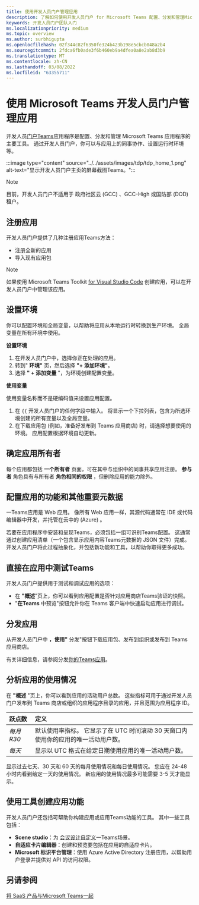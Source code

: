 ```yaml
---
title: 使用开发人员门户管理应用
description: 了解如何使用开发人员门户 for Microsoft Teams 配置、分发和管理Microsoft Teams。
keywords: 开发人员门户团队入门
ms.localizationpriority: medium
ms.topic: overview
ms.author: surbhigupta
ms.openlocfilehash: 02f344c82f6350fe324b423b198e5cbcb048a2b4
ms.sourcegitcommit: 2fdca6fb0ade3f6b460eb9a4dfea0a8e2ab8d3b9
ms.translationtype: MT
ms.contentlocale: zh-CN
ms.lasthandoff: 03/08/2022
ms.locfileid: "63355711"
---
```

# <a name="manage-your-apps-with-the-developer-portal-for-microsoft-teams"></a>使用 Microsoft Teams 开发人员门户管理应用

开发人员<a href="https://dev.teams.microsoft.com" target="_blank">门户Teams</a>应用程序是配置、分发和管理 Microsoft Teams 应用程序的主要工具。 通过开发人员门户，你可以与应用上的同事协作、设置运行时环境等。

:::image type="content" source="../../assets/images/tdp/tdp_home_1.png" alt-text="显示开发人员门户主页的屏幕截图Teams。":::

> [!NOTE] 
> 目前，开发人员门户不适用于 政府社区云 (GCC) 、GCC-High 或国防部 (DOD) 租户。

## <a name="register-an-app"></a>注册应用

开发人员门户提供了几种注册应用Teams方法：

* 注册全新的应用
* 导入现有应用包

> [!NOTE]
> 如果使用 Microsoft Teams Toolkit [for Visual Studio Code](https://marketplace.visualstudio.com/items?itemName=TeamsDevApp.ms-teams-vscode-extension) 创建应用，可以在开发人员门户中管理该应用。

## <a name="set-up-an-environment"></a>设置环境

你可以配置环境和全局变量，以帮助将应用从本地运行时转换到生产环境。 全局变量在所有环境中使用。

**设置环境**

1. 在开发人员门户中，选择你正在处理的应用。
2. 转到" **环境"** 页，然后选择 **"+ 添加环境"**。
3. 选择 **" + 添加变量** "，为环境创建配置变量。

**使用变量**

使用变量名称而不是硬编码值来设置应用配置。

1. 在 `{{` 开发人员门户的任何字段中输入。 将显示一个下拉列表，包含为所选环境创建的所有变量以及全局变量。  
1. 在下载应用包 (例如，准备好发布到 Teams 应用商店) 时，请选择想要使用的环境。 应用配置根据环境自动更新。 

## <a name="identify-app-owners"></a>确定应用所有者

每个应用都包括 **一个所有者** 页面，可在其中与组织中的同事共享应用注册。 **参与者** 角色具有与所有者 **角色相同的权限** ，但删除应用的能力除外。

## <a name="configure-your-apps-capabilities-and-other-important-metadata"></a>配置应用的功能和其他重要元数据

一Teams应用是 Web 应用。 像所有 Web 应用一样，其源代码通常在 IDE 或代码编辑器中开发，并托管在云中的 (Azure) 。

若要在应用程序中安装和呈现Teams，必须包括一组可识别Teams配置。 这通常通过创建应用清单（一个包含显示应用内容Teams元数据的 JSON 文件）完成。 开发人员门户将此过程抽象化，并包括新功能和工具，以帮助你取得更多成功。

## <a name="test-your-app-directly-in-teams"></a>直接在应用中测试Teams

开发人员门户提供用于测试和调试应用的选项：

* 在 **"概述**"页上，你可以看到应用配置是否针对应用商店Teams验证的快照。
* "**在Teams** 中预览"按钮允许你在 Teams 客户端中快速启动应用进行调试。

## <a name="distribute-your-app"></a>分发应用

从开发人员门户中 **，使用"** 分发"按钮下载应用包、发布到组织或发布到 Teams 应用商店。

有关详细信息，请参阅分发[你的Teams应用](~/concepts/deploy-and-publish/apps-publish-overview.md)。

## <a name="analyze-your-apps-usage"></a>分析应用的使用情况

在 **"概述** "页上，你可以看到应用的活动用户总数。 这些指标可用于通过开发人员门户发布到 Teams 商店或组织的应用程序目录的应用，并且范围为应用程序 ID。

| 跃点数 | 定义 |
| :-----------------------| :------------------------------------------------------------------------------------------------------|
| *每月 R30* | 默认使用率指标。 它显示了在 UTC 时间滚动 30 天窗口内使用你的应用的唯一活动用户数。 |
| *每天* | 显示以 UTC 格式在给定日期使用应用的唯一活动用户数。 |

显示过去七天、30 天和 60 天的每月使用情况和每日使用情况。 您应在 24-48 小时内看到给定一天的使用情况。 新应用的使用情况最多可能需要 3-5 天才能显示。

## <a name="use-tools-to-create-app-features"></a>使用工具创建应用功能

开发人员门户还包括可帮助你构建应用或应用Teams功能的工具。 其中一些工具包括：

* **Scene studio**：为 [会议设计自定义](~/apps-in-teams-meetings/teams-together-mode.md)一Teams场景。
* **自适应卡片编辑器**：创建和预览要包括在应用的自适应卡片。
* **Microsoft 标识平台管理**：使用 Azure Active Directory 注册应用，以帮助用户登录并提供对 API 的访问权限。

## <a name="see-also"></a>另请参阅

[将 SaaS 产品与Microsoft Teams一起](~/concepts/deploy-and-publish/appsource/prepare/include-saas-offer.md)
